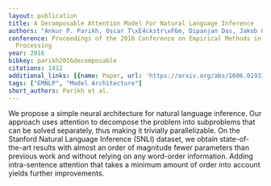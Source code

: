 ```yaml
---
layout: publication
title: A Decomposable Attention Model For Natural Language Inference
authors: "Ankur P. Parikh, Oscar T\xE4ckstr\xF6m, Dipanjan Das, Jakob Uszkoreit"
conference: Proceedings of the 2016 Conference on Empirical Methods in Natural Language
  Processing
year: 2016
bibkey: parikh2016decomposable
citations: 1412
additional_links: [{name: Paper, url: 'https://arxiv.org/abs/1606.01933'}]
tags: ["EMNLP", "Model Architecture"]
short_authors: Parikh et al.
---
```

We propose a simple neural architecture for natural language inference. Our
approach uses attention to decompose the problem into subproblems that can be
solved separately, thus making it trivially parallelizable. On the Stanford
Natural Language Inference (SNLI) dataset, we obtain state-of-the-art results
with almost an order of magnitude fewer parameters than previous work and
without relying on any word-order information. Adding intra-sentence attention
that takes a minimum amount of order into account yields further improvements.